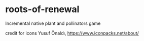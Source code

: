 # roots-of-renewal
Incremental native plant and pollinators game

credit for icons
Yusuf Önaldı, https://www.iconpacks.net/about/
